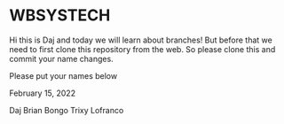 # WBSYSTECH

Hi this is Daj and today we will learn about branches! But before that we need to first clone this repository from the web. So please clone this and commit your name changes.

Please put your names below

February 15, 2022

Daj Brian Bongo
Trixy Lofranco
